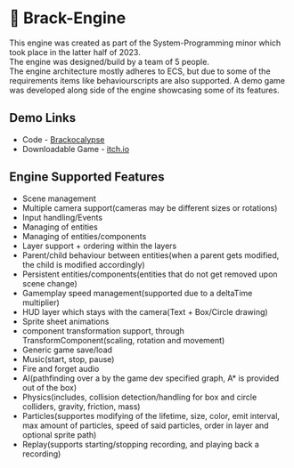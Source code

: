 # :beers: Brack-Engine

This engine was created as part of the System-Programming minor which took place in the latter half of 2023.  
The engine was designed/build by a team of 5 people.  
The engine architecture mostly adheres to ECS, but due to some of the requirements items like behaviourscripts are also supported. 
A demo game was developed along side of the engine showcasing some of its features.

## Demo Links
- Code - [Brackocalypse](https://github.com/Quintemp99/Brackocalypse)
- Downloadable Game - [itch.io](https://jessemampaey.itch.io/brackocalypse)

## Engine Supported Features 
 - Scene management
 - Multiple camera support(cameras may be different sizes or rotations)
 - Input handling/Events
 - Managing of entities
 - Managing of entities/components
 - Layer support + ordering within the layers
 - Parent/child behaviour between entities(when a parent gets modified, the child is modified accordingly)
 - Persistent entities/components(entities that do not get removed upon scene change)
 - Gamemplay speed management(supported due to a deltaTime multiplier)
 - HUD layer which stays with the camera(Text + Box/Circle drawing)
 - Sprite sheet animations
 - component transformation support, through TransformComponent(scaling, rotation and movement)
 - Generic game save/load
 - Music(start, stop, pause)
 - Fire and forget audio
 - AI(pathfinding over a by the game dev specified graph, A* is provided out of the box)
 - Physics(includes, collision detection/handling for box and circle colliders, gravity, friction, mass)
 - Particles(supportes modifying of the lifetime, size, color, emit interval, max amount of particles, speed of said particles, order in layer and optional sprite path)
 - Replay(supports starting/stopping recording, and playing back a recording)
